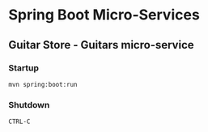 # Spring Boot Micro-Services

## Guitar Store - Guitars micro-service

### Startup

`mvn spring:boot:run`

### Shutdown

`CTRL-C`
